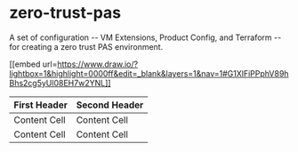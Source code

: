 # zero-trust-pas
A set of configuration -- VM Extensions, Product Config, and Terraform -- for creating a zero trust PAS environment.

[[embed url=https://www.draw.io/?lightbox=1&highlight=0000ff&edit=_blank&layers=1&nav=1#G1XlFiPPphV89hBhs2cg5yUl08EH7w2YNL]]

| First Header  | Second Header |
| ------------- | ------------- |
| Content Cell  | Content Cell  |
| Content Cell  | Content Cell  |
